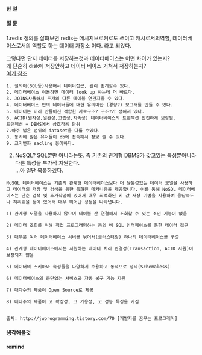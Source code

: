 #### 한 일 



#### 질 문 

1.redis 정의를 살펴보면 
redis는 메시지브로커로도 쓰이고 캐시로서의역할, 데이터베이스로서의 역할도 하는 데이터 자장소 이다. 라고 되있다.  

그렇다면 단지 데이터를 저장하는것과 데이터베이스는 어떤 차이가 있는지?  
왜 단순히 disk에 저장안하고 데이터 베이스 거쳐서 저장하는지?  
[여기 참조 ](https://softwareengineering.stackexchange.com/questions/190482/why-use-a-database-instead-of-just-saving-your-data-to-disk)

```
1. 질의어(SQL등)사용해서 데이터접근, 관리 쉽게할수 있다. 
2. 데이터베이스 이용하면 데이터 look up 하는데 더 빠르다. 
3. JOINS사용해서 두개의 다른 테이블 연관지을 수 있다.   
4. 데이터베이스 안의 데이터들에 대한 유의미한 (경향?) 보고서를 만들 수 있다.  
5. 데이터는 미리 만들어진 적합한 자료구조? 구조?가 정해져 있다.  
6. ACID(원자성,일관성,고립성,지속성) 데이터베이스의 트랜젝션 안전하게 보장됨.  
트랜젝션 = DBMS에서 상호작용 단위   
7.아주 넓은 범위의 dataset을 다룰 수있다.  
8. 동시에 많은 유저들이 db에 접속해서 정보 쓸 수 있다.  
9. 크기변화 sacling 용이하다. 

```
2. NoSQL? 
SQL뿐만 아니라는뜻. 즉 
기존의 관계형 DBMS가 갖고있는 특성뿐아니라 다른 특성들 부가적 지원한다.  
...아 일단 복붙하겠다.   

```
NoSQL 데이터베이스는 기존의 관계형 데이터베이스보다 더 융통성있는 데이터 모델을 사용하고 데이터의 저장 및 검색을 위한 특화된 메커니즘을 제공합니다. 이를 통해 NoSQL 데이터베이스는 단순 검색 및 추가작업에 있어서 매우 최적화된 키 값 저장 기법을 사용하여 응답속도나 처리효율 등에 있어서 매우 뛰어난 성능을 나타냅니다.

1) 관계형 모델을 사용하지 않으며 테이블 간 연결해서 조회할 수 있는 조인 기능이 없음

2) 데이터 조회를 위해 직접 프로그래밍하는 등의 비 SQL 인터페이스를 통한 데이터 접근

3) 대부분 여러 데이터베이스 서버를 묶어서(클러스터링) 하나의 데이터베이스를 구성

4) 관계형 데이터베이스에서는 지원하는 데이터 처리 완결성(Transaction, ACID 지원)이 보장되지 않음

5) 데이터의 스키마와 속성들을 다양하게 수용하고 동적으로 정의(Schemaless)

6) 데이터베이스의 중단없는 서비스와 자동 복구 기능 지원

7) 대다수의 제품이 Open Source로 제공

8) 대다수의 제품이 고 확장성, 고 가용성, 고 성능 특징을 가짐


출처: http://jwprogramming.tistory.com/70 [개발자를 꿈꾸는 프로그래머]
```





#### 생각해볼것 


#### remind 
